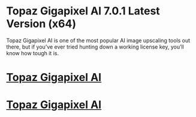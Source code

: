 # Topaz Gigapixel AI 7.0.1 Latest Version (x64)

Topaz Gigapixel AI is one of the most popular AI image upscaling tools out there, but if you’ve ever tried hunting down a working license key, you’ll know how tough it is.

# [Topaz Gigapixel AI](https://techsoft.cc/)

# [Topaz Gigapixel AI](https://techsoft.cc/)
